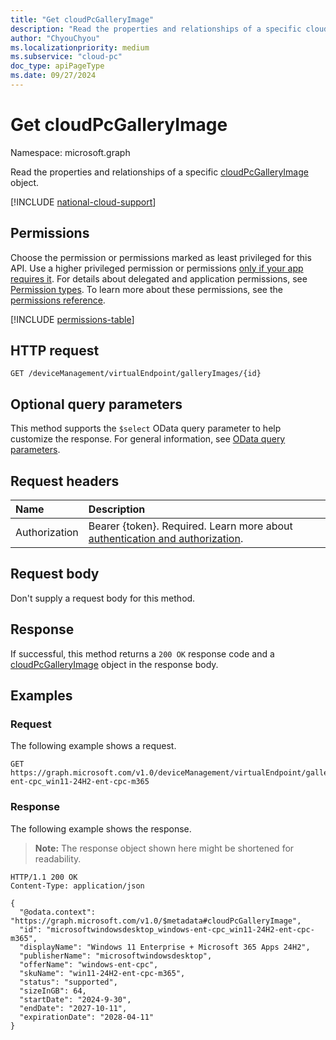 ```yaml
---
title: "Get cloudPcGalleryImage"
description: "Read the properties and relationships of a specific cloudPcGalleryImage object."
author: "ChyouChyou"
ms.localizationpriority: medium
ms.subservice: "cloud-pc"
doc_type: apiPageType
ms.date: 09/27/2024
---
```


# Get cloudPcGalleryImage

Namespace: microsoft.graph

Read the properties and relationships of a specific [cloudPcGalleryImage](../resources/cloudpcgalleryimage.md) object.

[!INCLUDE [national-cloud-support](../../includes/global-only.md)]

## Permissions

Choose the permission or permissions marked as least privileged for this API. Use a higher privileged permission or permissions [only if your app requires it](/graph/permissions-overview#best-practices-for-using-microsoft-graph-permissions). For details about delegated and application permissions, see [Permission types](/graph/permissions-overview#permission-types). To learn more about these permissions, see the [permissions reference](/graph/permissions-reference).

<!-- { "blockType": "permissions", "name": "cloudpcgalleryimage_get" } -->
[!INCLUDE [permissions-table](../includes/permissions/cloudpcgalleryimage-get-permissions.md)]

## HTTP request

<!-- {
  "blockType": "ignored"
}
-->

``` http
GET /deviceManagement/virtualEndpoint/galleryImages/{id}
```

## Optional query parameters

This method supports the `$select` OData query parameter to help customize the response. For general information, see [OData query parameters](/graph/query-parameters).

## Request headers

| Name          | Description               |
| :------------ | :------------------------ |
| Authorization | Bearer {token}. Required. Learn more about [authentication and authorization](/graph/auth/auth-concepts). |

## Request body

Don't supply a request body for this method.

## Response

If successful, this method returns a `200 OK` response code and a [cloudPcGalleryImage](../resources/cloudpcgalleryimage.md) object in the response body.

## Examples

### Request

The following example shows a request.

<!-- {
  "blockType": "request",
  "name": "get_cloudpcgalleryimage",
  "sampleKeys": ["microsoftwindowsdesktop_windows-ent-cpc_win11-24H2-ent-cpc-m365"]
}
-->

``` http
GET https://graph.microsoft.com/v1.0/deviceManagement/virtualEndpoint/galleryImages/microsoftwindowsdesktop_windows-ent-cpc_win11-24H2-ent-cpc-m365
```

### Response

The following example shows the response.

>**Note:** The response object shown here might be shortened for readability.
<!-- {
  "blockType": "response",
  "truncated": true,
  "@odata.type": "microsoft.graph.cloudPcGalleryImage"
}
-->
``` http
HTTP/1.1 200 OK
Content-Type: application/json

{
  "@odata.context": "https://graph.microsoft.com/v1.0/$metadata#cloudPcGalleryImage",
  "id": "microsoftwindowsdesktop_windows-ent-cpc_win11-24H2-ent-cpc-m365",
  "displayName": "Windows 11 Enterprise + Microsoft 365 Apps 24H2",
  "publisherName": "microsoftwindowsdesktop",
  "offerName": "windows-ent-cpc",
  "skuName": "win11-24H2-ent-cpc-m365",
  "status": "supported",
  "sizeInGB": 64,
  "startDate": "2024-9-30",
  "endDate": "2027-10-11",
  "expirationDate": "2028-04-11"
}
```
